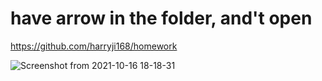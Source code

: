 # have arrow in the folder, and't open

https://github.com/harryji168/homework 

![Screenshot from 2021-10-16 18-18-31](https://user-images.githubusercontent.com/21187699/137606516-7d02141d-a415-44de-8b8a-b5e1c4341c60.png)
